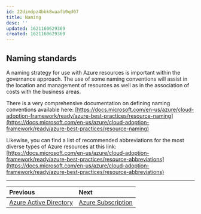 ```yaml
---
id: 22dimdpz4bbk8waafb0qd07
title: Naming
desc: ''
updated: 1621160629369
created: 1621160629369
---
```

## Naming standards

A naming strategy for use with Azure resources is important within the governance approach. The use of some naming conventions will assist in the location and management of resources as well as in the association of costs with the business areas.

There is a very comprehensive documentation on defining naming conventions available here: [https://docs.microsoft.com/en-us/azure/cloud-adoption-framework/ready/azure-best-practices/resource-naming](https://docs.microsoft.com/en-us/azure/cloud-adoption-framework/ready/azure-best-practices/resource-naming)

Likewise, you can find a list of recommended abbreviations for the most diverse types of Azure resources at this link: [https://docs.microsoft.com/en-us/azure/cloud-adoption-framework/ready/azure-best-practices/resource-abbreviations](https://docs.microsoft.com/en-us/azure/cloud-adoption-framework/ready/azure-best-practices/resource-abbreviations)

---

| Previous                         | Next                                  |
| :------------------------------- | :------------------------------------ |
| [Azure Active Directory](aad.md) | [Azure Subscription](subscription.md) |
